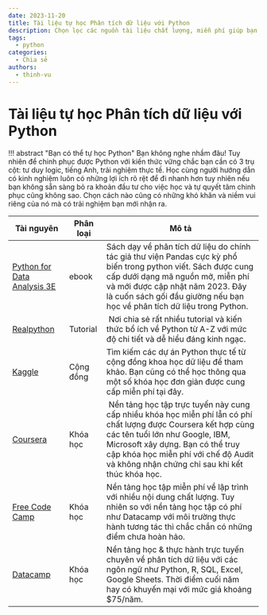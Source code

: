 ```yaml
---
date: 2023-11-20
title: Tài liệu tự học Phân tích dữ liệu với Python
description: Chọn lọc các nguồn tài liệu chất lượng, miễn phí giúp bạn tự học Python thành công.
tags:
  - python
categories:
  - Chia sẻ
authors:
  - thinh-vu
---
```


# Tài liệu tự học Phân tích dữ liệu với Python

!!! abstract "Bạn có thể tự học Python"
	Bạn không nghe nhầm đâu! Tuy nhiên để chinh phục được Python với kiến thức vững chắc bạn cần có 3 trụ cột: tư duy logic, tiếng Anh, trải nghiệm thực tế. Học cùng người hướng dẫn có kinh nghiệm luôn có những lợi ích rõ rệt để đi nhanh hơn tuy nhiên nếu bạn không sẵn sàng bỏ ra khoản đầu tư cho việc học và tự quyết tâm chinh phục cũng không sao. Chọn cách nào cũng có những khó khăn và niềm vui riêng của nó mà có trải nghiệm bạn mới nhận ra.

Tài nguyên | Phân loại | Mô tả
--- | --- | ---
[Python for Data Analysis 3E](https://wesmckinney.com/book/) | ebook | Sách dạy về phân tích dữ liệu do chính tác giả thư viện Pandas cực kỳ phổ biến trong python viết. Sách được cung cấp dưới dạng mã nguồn mở, miễn phí và mới được cập nhật năm 2023. Đây là cuốn sách gối đầu giường nếu bạn học về phân tích dữ liệu trong Python.
[Realpython](https://realpython.com/) | Tutorial | Nơi chia sẻ rất nhiều tutorial và kiến thức bổ ích về Python từ A-Z với mức độ chi tiết và dễ hiểu đáng kinh ngạc.
[Kaggle](https://www.kaggle.com/) | Cộng đồng | Tìm kiếm các dự án Python thực tế từ cộng đồng khoa học dữ liệu để tham khảo. Bạn cũng có thể học thông qua một số khóa học đơn giản được cung cấp miễn phí tại đây.
[Coursera](https://www.coursera.org/)| Khóa học | Nền tảng học tập trực tuyến này cung cấp nhiều khóa học miễn phí lẫn có phí chất lượng được Coursera kết hợp cùng các tên tuổi lớn như Google, IBM, Microsoft xây dựng. Bạn có thể truy cập khóa học miễn phí với chế độ Audit và  không nhận chứng chỉ sau khi kết thúc khóa học.
[Free Code Camp](https://freecodecamp.org) | Khóa học | Nền tảng học tập miễn phí về lập trình với nhiều nội dung chất lượng. Tuy nhiên so với nền tảng học tập có phí như Datacamp với môi trường thực hành tương tác thì chắc chắn có những điểm chưa hoàn hảo.
[Datacamp](https://www.datacamp.com/) | Khóa học | Nền tảng học & thực hành trực tuyến chuyên về phân tích dữ liệu với các ngôn ngữ như Python, R, SQL, Excel, Google Sheets. Thời điểm cuối năm hay có khuyến mại với mức giá khoảng $75/năm.